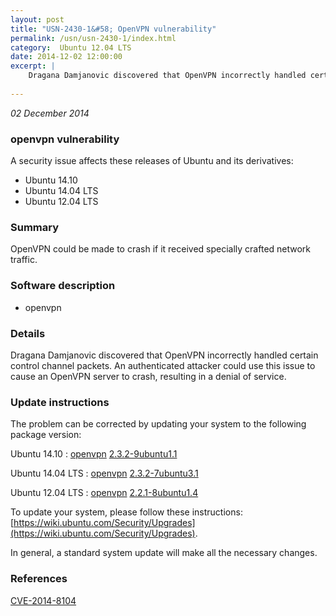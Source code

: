 ```yaml
---
layout: post
title: "USN-2430-1&#58; OpenVPN vulnerability"
permalink: /usn/usn-2430-1/index.html
category:  Ubuntu 12.04 LTS
date: 2014-12-02 12:00:00
excerpt: |
    Dragana Damjanovic discovered that OpenVPN incorrectly handled certain control channel packets. An authenticated attacker could use this issue to cause an OpenVPN server to crash, resulting in a denial of service. 
    
--- 
```

 
 

*02 December 2014*

### openvpn vulnerability

A security issue affects these releases of Ubuntu and its derivatives:

* Ubuntu 14.10
* Ubuntu 14.04 LTS
* Ubuntu 12.04 LTS

### Summary

OpenVPN could be made to crash if it received specially crafted network traffic.

### Software description

* openvpn 

### Details

Dragana Damjanovic discovered that OpenVPN incorrectly handled certain control channel packets. An authenticated attacker could use this issue to cause an OpenVPN server to crash, resulting in a denial of service. 

### Update instructions

The problem can be corrected by updating your system to the following package version:

Ubuntu 14.10
 : [openvpn](https://launchpad.net/ubuntu/+source/openvpn) <span> [2.3.2-9ubuntu1.1](https://launchpad.net/ubuntu/+source/openvpn/2.3.2-9ubuntu1.1) </span> 

Ubuntu 14.04 LTS
 : [openvpn](https://launchpad.net/ubuntu/+source/openvpn) <span> [2.3.2-7ubuntu3.1](https://launchpad.net/ubuntu/+source/openvpn/2.3.2-7ubuntu3.1) </span> 

Ubuntu 12.04 LTS
 : [openvpn](https://launchpad.net/ubuntu/+source/openvpn) <span> [2.2.1-8ubuntu1.4](https://launchpad.net/ubuntu/+source/openvpn/2.2.1-8ubuntu1.4) </span> 

To update your system, please follow these instructions: [https://wiki.ubuntu.com/Security/Upgrades](https://wiki.ubuntu.com/Security/Upgrades).

In general, a standard system update will make all the necessary changes. 

### References

 
 [CVE-2014-8104](http://people.ubuntu.com/~ubuntu-security/cve/CVE-2014-8104)
 

